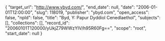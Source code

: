 {
  "target_url": "http://www.ybyd.com/", 
  "end_date": null, 
  "date": "2006-01-01T12:00:00", 
  "slug": 118019, 
  "publisher": "ybyd.com", 
  "open_access": false, 
  "npld": false, 
  "title": "Byd, Y: Papur Dyddiol Cenedlaethol", 
  "subjects": [], 
  "collections": [], 
  "record_id": "20060101T120000/yUkjZ79WWzYIV/h95R60Fg==", 
  "scope": "root", 
  "start_date": null
}

